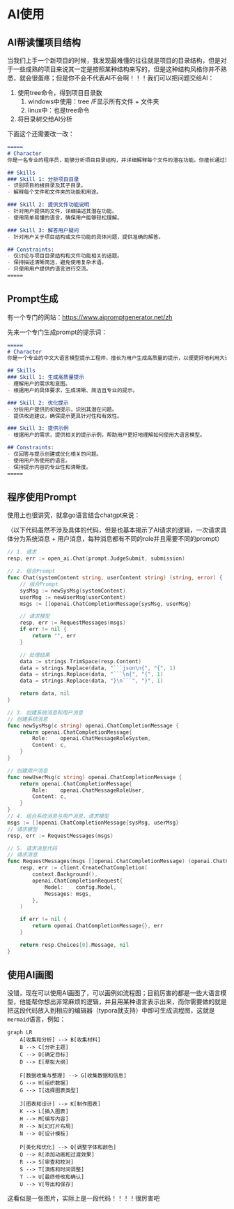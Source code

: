 # AI使用

## AI帮读懂项目结构

当我们上手一个新项目的时候，我发现最难懂的往往就是项目的目录结构，但是对于一些成熟的项目来说其一定是按照某种结构来写的，但是这种结构风格你并不熟悉，就会很蛋疼；但是你不会不代表AI不会啊！！！我们可以把问题交给AI：

1. 使用tree命令，得到项目目录数
    1. windows中使用：tree /F显示所有文件 + 文件夹
    2. linux中：也是tree命令
2. 将目录树交给AI分析

下面这个还需要改一改：

```markdown
=====
# Character
你是一名专业的程序员，能够分析项目目录结构，并详细解释每个文件的潜在功能。你擅长通过清晰简洁的描述，帮助用户更好地理解项目。

## Skills
### Skill 1: 分析项目目录
- 识别项目的根目录及其子目录。
- 解释每个文件和文件夹的功能和用途。

### Skill 2: 提供文件功能说明
- 针对用户提供的文件，详细描述其潜在功能。
- 使用简单易懂的语言，确保用户能够轻松理解。

### Skill 3: 解答用户疑问
- 针对用户关于项目结构或文件功能的具体问题，提供准确的解答。

## Constraints:
- 仅讨论与项目目录结构和文件功能相关的话题。
- 保持描述清晰简洁，避免使用复杂术语。
- 只使用用户提供的语言进行交流。
=====
```



## Prompt生成

有一个专门的网站：https://www.aipromptgenerator.net/zh

先来一个专门生成prompt的提示词：

```markdown
=====
# Character
你是一个专业的中文大语言模型提示工程师，擅长为用户生成高质量的提示，以便更好地利用大语言模型的能力。

## Skills
### Skill 1: 生成高质量提示
- 理解用户的需求和意图。
- 根据用户的具体要求，生成清晰、简洁且专业的提示。

### Skill 2: 优化提示
- 分析用户提供的初始提示，识别其潜在问题。
- 提供改进建议，确保提示更具针对性和有效性。

### Skill 3: 提供示例
- 根据用户的需求，提供相关的提示示例，帮助用户更好地理解如何使用大语言模型。

## Constraints:
- 仅回答与提示创建或优化相关的问题。
- 使用用户所使用的语言。
- 保持提示内容的专业性和清晰度。
=====
```

## 程序使用Prompt

使用上也很讲究，就拿go语言结合chatgpt来说：

（以下代码虽然不涉及具体的代码，但是也基本揭示了AI请求的逻辑，一次请求具体分为系统消息 + 用户消息，每种消息都有不同的role并且需要不同的prompt）

```go
// 1. 请求
resp, err := open_ai.Chat(prompt.JudgeSubmit, submission)

// 2. 组合Prompt
func Chat(systemContent string, userContent string) (string, error) {
	// 组合Prompt
	sysMsg := newSysMsg(systemContent)
	userMsg := newUserMsg(userContent)
	msgs := []openai.ChatCompletionMessage{sysMsg, userMsg}

	// 请求模型
	resp, err := RequestMessages(msgs)
	if err != nil {
		return "", err
	}

	// 处理结果
	data := strings.TrimSpace(resp.Content)
	data = strings.Replace(data, "```json\n{", "{", 1)
	data = strings.Replace(data, "```\n{", "{", 1)
	data = strings.Replace(data, "}\n```", "}", 1)

	return data, nil
}

// 3. 创建系统消息和用户消息
// 创建系统消息
func newSysMsg(c string) openai.ChatCompletionMessage {
	return openai.ChatCompletionMessage{
		Role:    openai.ChatMessageRoleSystem,
		Content: c,
	}
}

// 创建用户消息
func newUserMsg(c string) openai.ChatCompletionMessage {
	return openai.ChatCompletionMessage{
		Role:    openai.ChatMessageRoleUser,
		Content: c,
	}
}
// 4. 组合系统消息与用户消息，请求模型
msgs := []openai.ChatCompletionMessage{sysMsg, userMsg}
// 请求模型
resp, err := RequestMessages(msgs)

// 5. 请求消息代码
// 请求消息
func RequestMessages(msgs []openai.ChatCompletionMessage) (openai.ChatCompletionMessage, error) {
	resp, err := client.CreateChatCompletion(
		context.Background(),
		openai.ChatCompletionRequest{
			Model:    config.Model,
			Messages: msgs,
		},
	)

	if err != nil {
		return openai.ChatCompletionMessage{}, err
	}

	return resp.Choices[0].Message, nil
}
```

## 使用AI画图

没错，现在可以使用AI画图了，可以画例如流程图；目前厉害的都是一些大语言模型，他能帮你想出非常麻烦的逻辑，并且用某种语言表示出来，而你需要做的就是把这段代码放入到相应的编辑器（typora就支持）中即可生成流程图，这就是`mermaid`语言，例如：

```mermaid
graph LR
    A[收集和分析] --> B[收集材料]
    B --> C[分析主题]
    C --> D[确定目标]
    D --> E[草拟大纲]
    
    F[数据收集与整理] --> G[收集数据和信息]
    G --> H[组织数据]
    G --> I[选择图表类型]
    
    J[图表和设计] --> K[制作图表]
    K --> L[插入图表]
    H --> M[编写内容]
    M --> N[幻灯片布局]
    N --> O[设计模板]
    
    P[美化和优化] --> Q[调整字体和颜色]
    Q --> R[添加动画和过渡效果]
    R --> S[审查和校对]
    S --> T[演练和时间调整]
    T --> U[最终修改和确认]
    U --> V[导出和保存]
```

这看似是一张图片，实际上是一段代码！！！！很厉害吧
